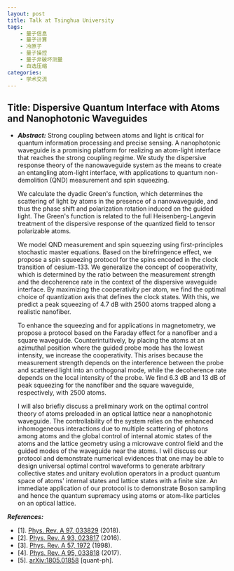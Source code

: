 ```yaml
---
layout: post
title: Talk at Tsinghua University
tags:
    - 量子信息
    - 量子计算
    - 冷原子
    - 量子操控
    - 量子非破坏测量
    - 自选压缩
categories:
    - 学术交流
---
```


## Title: Dispersive Quantum Interface with Atoms and Nanophotonic Waveguides

+ ***Abstract:*** Strong coupling between atoms and light is critical for quantum information processing and precise sensing. A nanophotonic waveguide is a promising platform for realizing an atom-light interface that reaches the strong coupling regime. We study the dispersive response theory of the nanowaveguide system as the means to create an entangling atom-light interface, with applications to quantum non-demolition (QND) measurement and spin squeezing.

    We calculate the dyadic Green's function, which determines the scattering of light by atoms in the presence of a nanowaveguide, and thus the phase shift and polarization rotation induced on the guided light. The Green's function is related to the full Heisenberg-Langevin treatment of the dispersive response of the quantized field to tensor polarizable atoms.

    We model QND measurement and spin squeezing using first-principles stochastic master equations. Based on the birefringence effect, we propose a spin squeezing protocol for the spins encoded in the clock transition of cesium-133. We generalize the concept of cooperativity, which is determined by the ratio between the measurement strength and the decoherence rate in the context of the dispersive waveguide interface. By maximizing the cooperativity per atom, we find the optimal choice of quantization axis that defines the clock states. With this, we predict a peak squeezing of 4.7 dB with 2500 atoms trapped along a realistic nanofiber.

    To enhance the squeezing and for applications in magnetometry, we propose a protocol based on the Faraday effect for a nanofiber and a square waveguide. Counterintuitively, by placing the atoms at an azimuthal position where the guided probe mode has the lowest intensity, we increase the cooperativity.  This arises because the measurement strength depends on the interference between the probe and scattered light into an orthogonal mode, while the decoherence rate depends on the local intensity of the probe. We find 6.3  dB and 13 dB of peak squeezing for the nanofiber and the square waveguide, respectively, with 2500 atoms.

    I will also briefly discuss a preliminary work on the optimal control theory of atoms preloaded in an optical lattice near a nanophotonic waveguide.
The controllability of the system relies on the enhanced inhomogeneous interactions due to multiple scattering of photons among atoms and the global control of internal atomic states of the atoms and the lattice geometry using a microwave control field and the guided modes of the waveguide near the atoms.
I will discuss our protocol and demonstrate numerical evidences that one may be able to design universal optimal control waveforms to generate arbitrary collective states and unitary evolution operators in a product quantum space of atoms' internal states and lattice states with a finite size.
An immediate application of our protocol is to demonstrate Boson sampling and hence the quantum supremacy using atoms or atom-like particles on an optical lattice.

***References:***

+ [1]. [Phys. Rev. A 97, 033829](https://dx.doi.org/10.1103/PhysRevA.97.033829) (2018).
+ [2]. [Phys. Rev. A 93, 023817](https://dx.doi.org/10.1103/PhysRevA.93.023817) (2016).
+ [3]. [Phys. Rev. A 57, 1972](https://dx.doi.org/10.1103/PhysRevA.57.1972) (1998).
+ [4]. [Phys. Rev. A 95, 033818](https://link.aps.org/doi/10.1103/PhysRevA.95.033818) (2017).
+ [5]. [arXiv:1805.01858](https://arxiv.org/abs/1805.01858) [quant-ph].
